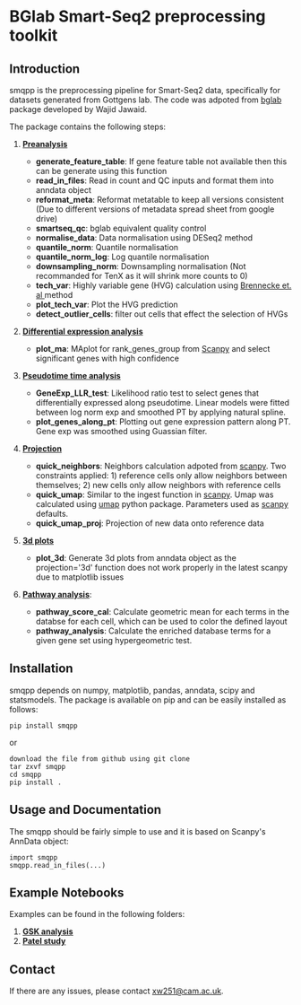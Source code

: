 # BGlab Smart-Seq2 preprocessing toolkit

## Introduction

smqpp is the preprocessing pipeline for Smart-Seq2 data, specifically for datasets generated from Gottgens lab. The code was adpoted from [bglab](https://github.com/wjawaid/bglab) package developed by Wajid Jawaid.

The package contains the following steps:
1. **<ins>Preanalysis</ins>**
	- **generate_feature_table**: If gene feature table not available then this can be generate using this function
	- **read_in_files**: Read in count and QC inputs and format them into anndata object
	- **reformat_meta**: Reformat metatable to keep all versions consistent (Due to different versions of metadata spread sheet from google drive)
	- **smartseq_qc**: bglab equivalent quality control
	- **normalise_data**: Data normalisation using DESeq2 method
	- **quantile_norm**: Quantile normalisation
	- **quantile_norm_log**: Log quantile normalisation
	- **downsampling_norm**: Downsampling normalisation (Not recommanded for TenX as it will shrink more counts to 0)
	- **tech_var**: Highly variable gene (HVG) calculation using [Brennecke et. al
](https://www.nature.com/articles/nmeth.2645?proof=trueInJun) method
	- **plot_tech_var**: Plot the HVG prediction
	- **detect_outlier_cells**: filter out cells that effect the selection of HVGs

2. **<ins>Differential expression analysis</ins>**
	- **plot_ma**: MAplot for rank_genes_group from [Scanpy](https://github.com/theislab/scanpy) and select significant genes with high confidence

3. **<ins>Pseudotime time analysis</ins>**
	- **GeneExp_LLR_test**: Likelihood ratio test to select genes that differentially expressed along pseudotime. Linear models were fitted between log norm exp and smoothed PT by applying natural spline.
	- **plot_genes_along_pt**: Plotting out gene expression pattern along PT. Gene exp was smoothed using Guassian filter.

4. **<ins>Projection</ins>**
	- **quick_neighbors**: Neighbors calculation adpoted from [scanpy](https://github.com/theislab/scanpy). Two constraints applied: 1) reference cells only allow neighbors between themselves; 2) new cells only allow neighbors with reference cells
	- **quick_umap**: Similar to the ingest function in [scanpy](https://github.com/theislab/scanpy). Umap was calculated using [umap](https://github.com/lmcinnes/umap) python package. Parameters used as [scanpy](https://github.com/theislab/scanpy) defaults.
	- **quick_umap_proj**: Projection of new data onto reference data

5. **<ins>3d plots</ins>**
	- **plot_3d**: Generate 3d plots from anndata object as the projection='3d' function does not work properly in the latest scanpy due to matplotlib issues
	
6. **<ins>Pathway analysis</ins>**:
	- **pathway_score_cal**: Calculate geometric mean for each terms in the databse for each cell, which can be used to color the defined layout
	- **pathway_analysis**: Calculate the enriched database terms for a given gene set using hypergeometric test.

## Installation

smqpp depends on numpy, matplotlib, pandas, anndata, scipy and statsmodels. The package is available on pip and can be easily installed as follows:

	pip install smqpp
or
	
	download the file from github using git clone
	tar zxvf smqpp
	cd smqpp
	pip install .

## Usage and Documentation

The smqpp should be fairly simple to use and it is based on Scanpy's AnnData object:

	import smqpp
	smqpp.read_in_files(...)

## Example Notebooks

Examples can be found in the following folders: 
1. **<ins>[GSK analysis](https://github.com/SharonWang/GSK_analysis)</ins>**
2. **<ins>[Patel study](https://github.com/SharonWang/Patel_Study)</ins>**

## Contact

If there are any issues, please contact xw251@cam.ac.uk.




